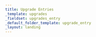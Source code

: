 ```yaml
---
title: Upgrade Entries
_template: upgrades
_fieldset: upgrades_entry
_default_folder_template: upgrade_entry
_layout: landing
---
```


